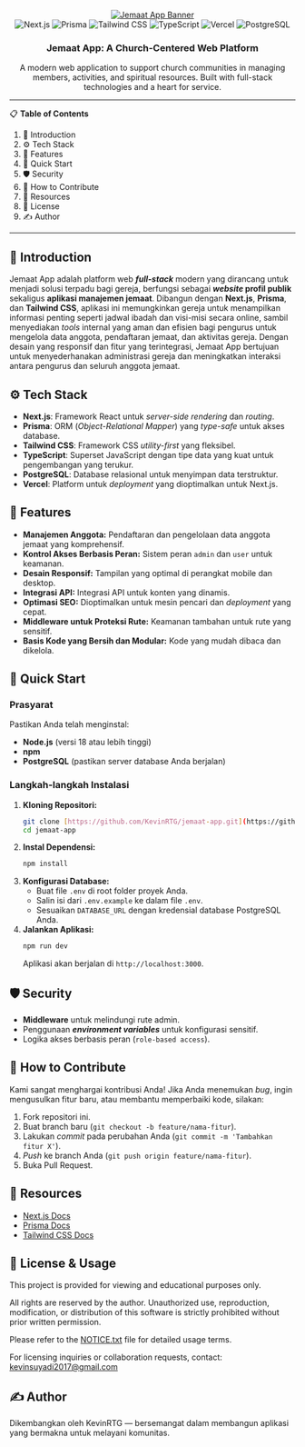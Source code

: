 <div align="center">
  <br />
    <a href="https://github.com/KevinRTG/jemaat-app" target="_blank">
      <img src="https://encrypted-tbn0.gstatic.com/images?q=tbn:ANd9GcSev6WAvha6FJ0E-rZwOdFF34cAthuCbsFenTKifWVpa6maoNbsyiS1Eyoo&s=10" alt="Jemaat App Banner">
    </a>
  <br />

   <div>
    <img src="https://img.shields.io/badge/-Next_JS-black?style=for-the-badge&logo=nextdotjs&logoColor=white" alt="Next.js" />
    <img src="https://img.shields.io/badge/-Prisma-black?style=for-the-badge&logo=prisma&logoColor=white" alt="Prisma" />
    <img src="https://img.shields.io/badge/-Tailwind_CSS-black?style=for-the-badge&logo=tailwindcss&logoColor=white" alt="Tailwind CSS" />
    <img src="https://img.shields.io/badge/-TypeScript-black?style=for-the-badge&logo=typescript&logoColor=white" alt="TypeScript" />
    <img src="https://img.shields.io/badge/-Vercel-black?style=for-the-badge&logo=vercel&logoColor=white" alt="Vercel" />
    <img src="https://img.shields.io/badge/-PostgreSQL-black?style=for-the-badge&logo=postgresql&logoColor=white" alt="PostgreSQL" />
  </div>

  <h3 align="center">Jemaat App: A Church-Centered Web Platform</h3>

  <div align="center">
    A modern web application to support church communities in managing members, activities, and spiritual resources. Built with full-stack technologies and a heart for service.
  </div>
</div>

---

📋 **Table of Contents**

1. 🤖 Introduction
2. ⚙️ Tech Stack
3. 🔋 Features
4. 🤸 Quick Start
5. 🛡️ Security
6. 🤝 How to Contribute
7. 🔗 Resources
8. 📄 License
9. ✍️ Author

---

## 🤖 Introduction

Jemaat App adalah platform web **_full-stack_** modern yang dirancang untuk menjadi solusi terpadu bagi gereja, berfungsi sebagai **_website_ profil publik** sekaligus **aplikasi manajemen jemaat**. Dibangun dengan **Next.js**, **Prisma**, dan **Tailwind CSS**, aplikasi ini memungkinkan gereja untuk menampilkan informasi penting seperti jadwal ibadah dan visi-misi secara online, sambil menyediakan _tools_ internal yang aman dan efisien bagi pengurus untuk mengelola data anggota, pendaftaran jemaat, dan aktivitas gereja. Dengan desain yang responsif dan fitur yang terintegrasi, Jemaat App bertujuan untuk menyederhanakan administrasi gereja dan meningkatkan interaksi antara pengurus dan seluruh anggota jemaat.


## ⚙️ Tech Stack

- **Next.js**: Framework React untuk _server-side rendering_ dan _routing_.
- **Prisma**: ORM (_Object-Relational Mapper_) yang _type-safe_ untuk akses database.
- **Tailwind CSS**: Framework CSS _utility-first_ yang fleksibel.
- **TypeScript**: Superset JavaScript dengan tipe data yang kuat untuk pengembangan yang terukur.
- **PostgreSQL**: Database relasional untuk menyimpan data terstruktur.
- **Vercel**: Platform untuk _deployment_ yang dioptimalkan untuk Next.js.

## 🔋 Features

- **Manajemen Anggota:** Pendaftaran dan pengelolaan data anggota jemaat yang komprehensif.
- **Kontrol Akses Berbasis Peran:** Sistem peran `admin` dan `user` untuk keamanan.
- **Desain Responsif:** Tampilan yang optimal di perangkat mobile dan desktop.
- **Integrasi API:** Integrasi API untuk konten yang dinamis.
- **Optimasi SEO:** Dioptimalkan untuk mesin pencari dan _deployment_ yang cepat.
- **Middleware untuk Proteksi Rute:** Keamanan tambahan untuk rute yang sensitif.
- **Basis Kode yang Bersih dan Modular:** Kode yang mudah dibaca dan dikelola.

## 🤸 Quick Start

### **Prasyarat**

Pastikan Anda telah menginstal:
- **Node.js** (versi 18 atau lebih tinggi)
- **npm**
- **PostgreSQL** (pastikan server database Anda berjalan)

### **Langkah-langkah Instalasi**

1.  **Kloning Repositori:**
    ```bash
    git clone [https://github.com/KevinRTG/jemaat-app.git](https://github.com/KevinRTG/jemaat-app.git)
    cd jemaat-app
    ```
2.  **Instal Dependensi:**
    ```bash
    npm install
    ```
3.  **Konfigurasi Database:**
    * Buat file `.env` di root folder proyek Anda.
    * Salin isi dari `.env.example` ke dalam file `.env`.
    * Sesuaikan `DATABASE_URL` dengan kredensial database PostgreSQL Anda.
4.  **Jalankan Aplikasi:**
    ```bash
    npm run dev
    ```
    Aplikasi akan berjalan di `http://localhost:3000`.

## 🛡️ Security

- **Middleware** untuk melindungi rute admin.
- Penggunaan **_environment variables_** untuk konfigurasi sensitif.
- Logika akses berbasis peran (`role-based access`).

## 🤝 How to Contribute

Kami sangat menghargai kontribusi Anda! Jika Anda menemukan _bug_, ingin mengusulkan fitur baru, atau membantu memperbaiki kode, silakan:
1.  Fork repositori ini.
2.  Buat branch baru (`git checkout -b feature/nama-fitur`).
3.  Lakukan _commit_ pada perubahan Anda (`git commit -m 'Tambahkan fitur X'`).
4.  _Push_ ke branch Anda (`git push origin feature/nama-fitur`).
5.  Buka Pull Request.

## 🔗 Resources

- [Next.js Docs](https://nextjs.org/docs)
- [Prisma Docs](https://www.prisma.io/docs)
- [Tailwind CSS Docs](https://tailwindcss.com/docs)

## 📄 License & Usage

This project is provided for viewing and educational purposes only.

All rights are reserved by the author. Unauthorized use, reproduction, modification, or distribution of this software is strictly prohibited without prior written permission.

Please refer to the [NOTICE.txt](./NOTICE.txt) file for detailed usage terms.

For licensing inquiries or collaboration requests, contact: kevinsuyadi2017@gmail.com


## ✍️ Author

Dikembangkan oleh KevinRTG — bersemangat dalam membangun aplikasi yang bermakna untuk melayani komunitas.